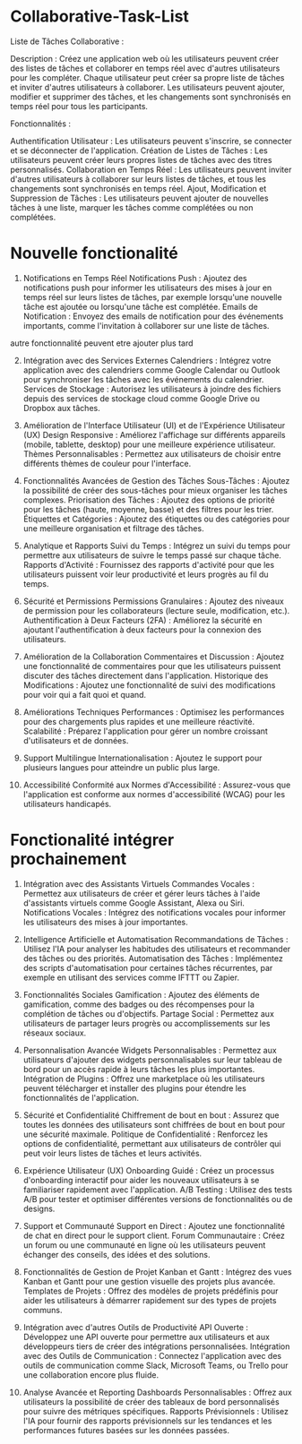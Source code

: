 # Collaborative-Task-List
Liste de Tâches Collaborative : 

Description : Créez une application web où les utilisateurs peuvent créer des listes de tâches et collaborer en temps réel avec d'autres utilisateurs pour les compléter.
Chaque utilisateur peut créer sa propre liste de tâches et inviter d'autres utilisateurs à collaborer. 
Les utilisateurs peuvent ajouter, modifier et supprimer des tâches, et les changements sont synchronisés en temps réel pour tous les participants.

Fonctionnalités :

Authentification Utilisateur : Les utilisateurs peuvent s'inscrire, se connecter et se déconnecter de l'application.
Création de Listes de Tâches : Les utilisateurs peuvent créer leurs propres listes de tâches avec des titres personnalisés.
Collaboration en Temps Réel : Les utilisateurs peuvent inviter d'autres utilisateurs à collaborer sur leurs listes de tâches, et tous les changements sont synchronisés en temps réel.
Ajout, Modification et Suppression de Tâches : Les utilisateurs peuvent ajouter de nouvelles tâches à une liste, marquer les tâches comme complétées ou non complétées.



# Nouvelle fonctionalité 

1. Notifications en Temps Réel
Notifications Push : Ajoutez des notifications push pour informer les utilisateurs des mises à jour en temps réel sur leurs listes de tâches, par exemple lorsqu'une nouvelle tâche est ajoutée ou lorsqu'une tâche est complétée.
Emails de Notification : Envoyez des emails de notification pour des événements importants, comme l'invitation à collaborer sur une liste de tâches.

autre fonctionnalité peuvent etre ajouter plus tard

2. Intégration avec des Services Externes
Calendriers : Intégrez votre application avec des calendriers comme Google Calendar ou Outlook pour synchroniser les tâches avec les événements du calendrier.
Services de Stockage : Autorisez les utilisateurs à joindre des fichiers depuis des services de stockage cloud comme Google Drive ou Dropbox aux tâches.


3. Amélioration de l'Interface Utilisateur (UI) et de l'Expérience Utilisateur (UX)
Design Responsive : Améliorez l'affichage sur différents appareils (mobile, tablette, desktop) pour une meilleure expérience utilisateur.
Thèmes Personnalisables : Permettez aux utilisateurs de choisir entre différents thèmes de couleur pour l'interface.


4. Fonctionnalités Avancées de Gestion des Tâches
Sous-Tâches : Ajoutez la possibilité de créer des sous-tâches pour mieux organiser les tâches complexes.
Priorisation des Tâches : Ajoutez des options de priorité pour les tâches (haute, moyenne, basse) et des filtres pour les trier.
Étiquettes et Catégories : Ajoutez des étiquettes ou des catégories pour une meilleure organisation et filtrage des tâches.



5. Analytique et Rapports
Suivi du Temps : Intégrez un suivi du temps pour permettre aux utilisateurs de suivre le temps passé sur chaque tâche.
Rapports d'Activité : Fournissez des rapports d'activité pour que les utilisateurs puissent voir leur productivité et leurs progrès au fil du temps.


6. Sécurité et Permissions
Permissions Granulaires : Ajoutez des niveaux de permission pour les collaborateurs (lecture seule, modification, etc.).
Authentification à Deux Facteurs (2FA) : Améliorez la sécurité en ajoutant l'authentification à deux facteurs pour la connexion des utilisateurs.


7. Amélioration de la Collaboration
Commentaires et Discussion : Ajoutez une fonctionnalité de commentaires pour que les utilisateurs puissent discuter des tâches directement dans l'application.
Historique des Modifications : Ajoutez une fonctionnalité de suivi des modifications pour voir qui a fait quoi et quand.


8. Améliorations Techniques
Performances : Optimisez les performances pour des chargements plus rapides et une meilleure réactivité.
Scalabilité : Préparez l'application pour gérer un nombre croissant d'utilisateurs et de données.


9. Support Multilingue
Internationalisation : Ajoutez le support pour plusieurs langues pour atteindre un public plus large.


10. Accessibilité
Conformité aux Normes d'Accessibilité : Assurez-vous que l'application est conforme aux normes d'accessibilité (WCAG) pour les utilisateurs handicapés.


# Fonctionalité intégrer  prochainement

1. Intégration avec des Assistants Virtuels
Commandes Vocales : Permettez aux utilisateurs de créer et gérer leurs tâches à l'aide d'assistants virtuels comme Google Assistant, Alexa ou Siri.
Notifications Vocales : Intégrez des notifications vocales pour informer les utilisateurs des mises à jour importantes.


2. Intelligence Artificielle et Automatisation
Recommandations de Tâches : Utilisez l'IA pour analyser les habitudes des utilisateurs et recommander des tâches ou des priorités.
Automatisation des Tâches : Implémentez des scripts d'automatisation pour certaines tâches récurrentes, par exemple en utilisant des services comme IFTTT ou Zapier.


3. Fonctionnalités Sociales
Gamification : Ajoutez des éléments de gamification, comme des badges ou des récompenses pour la complétion de tâches ou d'objectifs.
Partage Social : Permettez aux utilisateurs de partager leurs progrès ou accomplissements sur les réseaux sociaux.


4. Personnalisation Avancée
Widgets Personnalisables : Permettez aux utilisateurs d'ajouter des widgets personnalisables sur leur tableau de bord pour un accès rapide à leurs tâches les plus importantes.
Intégration de Plugins : Offrez une marketplace où les utilisateurs peuvent télécharger et installer des plugins pour étendre les fonctionnalités de l'application.


5. Sécurité et Confidentialité
Chiffrement de bout en bout : Assurez que toutes les données des utilisateurs sont chiffrées de bout en bout pour une sécurité maximale.
Politique de Confidentialité : Renforcez les options de confidentialité, permettant aux utilisateurs de contrôler qui peut voir leurs listes de tâches et leurs activités.


6. Expérience Utilisateur (UX)
Onboarding Guidé : Créez un processus d'onboarding interactif pour aider les nouveaux utilisateurs à se familiariser rapidement avec l'application.
A/B Testing : Utilisez des tests A/B pour tester et optimiser différentes versions de fonctionnalités ou de designs.


7. Support et Communauté
Support en Direct : Ajoutez une fonctionnalité de chat en direct pour le support client.
Forum Communautaire : Créez un forum ou une communauté en ligne où les utilisateurs peuvent échanger des conseils, des idées et des solutions.

8. Fonctionnalités de Gestion de Projet
Kanban et Gantt : Intégrez des vues Kanban et Gantt pour une gestion visuelle des projets plus avancée.
Templates de Projets : Offrez des modèles de projets prédéfinis pour aider les utilisateurs à démarrer rapidement sur des types de projets communs.


9. Intégration avec d'autres Outils de Productivité
API Ouverte : Développez une API ouverte pour permettre aux utilisateurs et aux développeurs tiers de créer des intégrations personnalisées.
Intégration avec des Outils de Communication : Connectez l'application avec des outils de communication comme Slack, Microsoft Teams, ou Trello pour une collaboration encore plus fluide.

10. Analyse Avancée et Reporting
Dashboards Personnalisables : Offrez aux utilisateurs la possibilité de créer des tableaux de bord personnalisés pour suivre des métriques spécifiques.
Rapports Prévisionnels : Utilisez l'IA pour fournir des rapports prévisionnels sur les tendances et les performances futures basées sur les données passées.